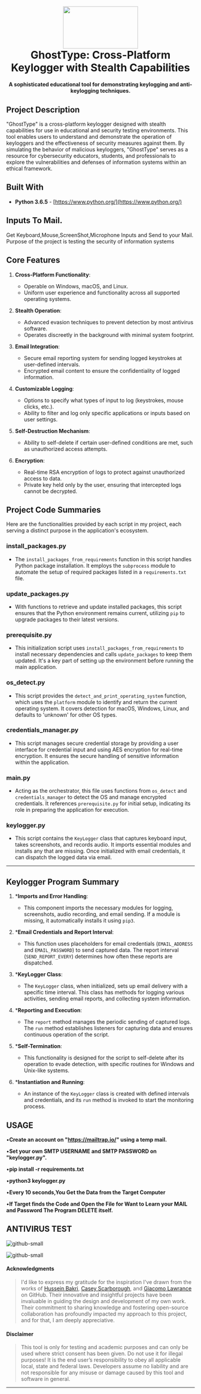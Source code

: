<h1 align="center">
   <img src="https://github.com/sultanul-ovi/GhostType/banner.png"  width="200" height="112.5" />
<br> GhostType: Cross-Platform Keylogger with Stealth Capabilities </br>
</h1>

<h4 align="center">
A sophisticated educational tool for demonstrating keylogging and anti-keylogging techniques.
</h4>



## Project Description
"GhostType" is a cross-platform keylogger designed with stealth capabilities for use in educational and security testing environments. This tool enables users to understand and demonstrate the operation of keyloggers and the effectiveness of security measures against them. By simulating the behavior of malicious keyloggers, "GhostType" serves as a resource for cybersecurity educators, students, and professionals to explore the vulnerabilities and defenses of information systems within an ethical framework.

## Built With

* **Python 3.6.5** - [https://www.python.org/](https://www.python.org/)

## Inputs To Mail.
Get Keyboard,Mouse,ScreenShot,Microphone Inputs and Send to your Mail.
Purpose of the project is testing the security of information systems

## Core Features

1. **Cross-Platform Functionality**:
   - Operable on Windows, macOS, and Linux.
   - Uniform user experience and functionality across all supported operating systems.

2. **Stealth Operation**:
   - Advanced evasion techniques to prevent detection by most antivirus software.
   - Operates discreetly in the background with minimal system footprint.

3. **Email Integration**:
   - Secure email reporting system for sending logged keystrokes at user-defined intervals.
   - Encrypted email content to ensure the confidentiality of logged information.

4. **Customizable Logging**:
   - Options to specify what types of input to log (keystrokes, mouse clicks, etc.).
   - Ability to filter and log only specific applications or inputs based on user settings.

5. **Self-Destruction Mechanism**:
   - Ability to self-delete if certain user-defined conditions are met, such as unauthorized access attempts.

6. **Encryption**:
   - Real-time RSA encryption of logs to protect against unauthorized access to data.
   - Private key held only by the user, ensuring that intercepted logs cannot be decrypted.



## Project Code Summaries

Here are the functionalities provided by each script in my project, each serving a distinct purpose in the application's ecosystem.

### install_packages.py

- The `install_packages_from_requirements` function in this script handles Python package installation. It employs the `subprocess` module to automate the setup of required packages listed in a `requirements.txt` file.

### update_packages.py

- With functions to retrieve and update installed packages, this script ensures that the Python environment remains current, utilizing `pip` to upgrade packages to their latest versions.

### prerequisite.py

- This initialization script uses `install_packages_from_requirements` to install necessary dependencies and calls `update_packages` to keep them updated. It's a key part of setting up the environment before running the main application.

### os_detect.py

- This script provides the `detect_and_print_operating_system` function, which uses the `platform` module to identify and return the current operating system. It covers detection for macOS, Windows, Linux, and defaults to 'unknown' for other OS types.

### credentials_manager.py

- This script manages secure credential storage by providing a user interface for credential input and using AES encryption for real-time encryption. It ensures the secure handling of sensitive information within the application.

### main.py

- Acting as the orchestrator, this file uses functions from `os_detect` and `credentials_manager` to detect the OS and manage encrypted credentials. It references `prerequisite.py` for initial setup, indicating its role in preparing the application for execution.

### keylogger.py

- This script contains the `KeyLogger` class that captures keyboard input, takes screenshots, and records audio. It imports essential modules and installs any that are missing. Once initialized with email credentials, it can dispatch the logged data via email.




---

## Keylogger Program Summary


1. ***Imports and Error Handling**:
   - This component imports the necessary modules for logging, screenshots, audio recording, and email sending. If a module is missing, it automatically installs it using `pip3`.

2. ***Email Credentials and Report Interval**:
   - This function uses placeholders for email credentials (`EMAIL_ADDRESS` and `EMAIL_PASSWORD`) to send captured data. The report interval (`SEND_REPORT_EVERY`) determines how often these reports are dispatched.

3. ***KeyLogger Class**:
   - The `KeyLogger` class, when initialized, sets up email delivery with a specific time interval. This class has methods for logging various activities, sending email reports, and collecting system information.

4. ***Reporting and Execution**:
   - The `report` method manages the periodic sending of captured logs. The `run` method establishes listeners for capturing data and ensures continuous operation of the script.

5. ***Self-Termination**:
   - This functionality is designed for the script to self-delete after its operation to evade detection, with specific routines for Windows and Unix-like systems.

6. ***Instantiation and Running**:
   - An instance of the `KeyLogger` class is created with defined intervals and credentials, and its `run` method is invoked to start the monitoring process.



## USAGE

•**Create an account on "https://mailtrap.io/" using a temp mail.**

•**Set your own SMTP USERNAME and SMTP PASSWORD on "keylogger.py".**

•**pip install -r requirements.txt**

•**python3 keylogger.py**

•**Every 10 seconds,You Get the Data from the Target Computer**

•**If Target finds the Code and Open the File for Want to Learn your MAIL and Password The Program DELETE itself.**


## ANTIVIRUS TEST

![github-small](/images/1.png)

![github-small](/images/2.png)

#### Acknowledgments

> I'd like to express my gratitude for the inspiration I've drawn from the works of [Hussein Bakri](https://github.com/HusseinBakri), [Casey Scarborough](https://github.com/caseyscarborough), and [Giacomo Lawrance](https://github.com/GiacomoLaw) on GitHub. Their innovative and insightful projects have been invaluable in guiding the design and development of my own work. Their commitment to sharing knowledge and fostering open-source collaboration has profoundly impacted my approach to this project, and for that, I am deeply appreciative.

#### Disclaimer

> This tool is only for testing and academic purposes and can only be used where strict consent has been given. Do not use it for illegal purposes! It is the end user’s responsibility to obey all applicable local, state and federal laws. Developers assume no liability and are not responsible for any misuse or damage caused by this tool and software in general.

---

